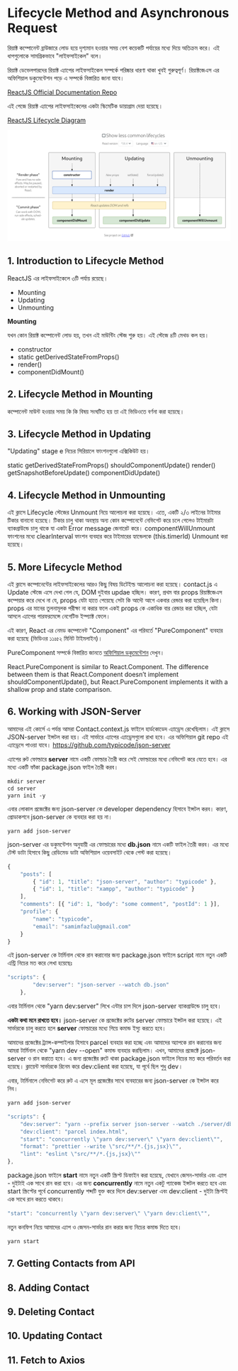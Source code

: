 # Lifecycle Method and Asynchronous Request

রিয়াক্ট কম্পোনেন্ট ব্রাউজারে লোড হয়ে দৃশ্যমান হওয়ার সময় বেশ কয়েকটি পর্যায়ের মধ্যে দিয়ে অতিক্রম করে। এই ধাপগুলোকে সামগ্রিকভাবে "লাইফসাইকেল" বলে।

রিয়াক্ট ডেভেলপারদের রিয়াক্ট এ্যাপের লাইফসাইকেল সম্পর্কে পরিষ্কার ধারণা থাকা খুবই গুরুত্বপূর্ণ। রিয়াক্টজেএস এর  অফিশিয়াল ডকুমেন্টেশন পড়ে এ সম্পর্কে বিস্তারিত জানা যাবে।

[ReactJS Official Documentation Repo](https://reactjs.org/docs/react-component.html)

এই পেজে রিয়াক্ট এ্যাপের লাইফসাইকেলের একটা স্কিমেটিক ডায়াগ্রাম দেয়া হয়েছে।

[ReactJS Lifecycle Diagram](http://projects.wojtekmaj.pl/react-lifecycle-methods-diagram/)

![ReactJS Lifecycle Diagram](https://github.com/manzurahmed/reactjs/blob/master/react-life-cycle.png)

## 1. Introduction to Lifecycle Method

ReactJS এর লাইফসাইকেলে ৩টি পর্যায় রয়েছে।

- Mounting
- Updating
- Unmounting

**Mounting**

যখন কোন রিয়াক্ট কম্পোনেন্ট লোড হয়, তখন এই মাউন্টিং স্টেজ শুরু হয়। এই স্টেজে ৪টি মেথড কল হয়।

- constructor
- static getDerivedStateFromProps()
- render()
- componentDidMount()

## 2. Lifecycle Method in Mounting

কম্পোনেন্ট মাউন্ট হওয়ার সময় কি কি বিষয় সংঘটিত হয় তা এই ভিডিওতে বর্ণনা করা হয়েছে।

## 3. Lifecycle Method in Updating

"Updating" stage e নিচের সিরিয়ালে ফাংশনগুলো এক্সিকিউট হয়।

static getDerivedStateFromProps()
shouldComponentUpdate()
render()
getSnapshotBeforeUpdate()
componentDidUpdate()

## 4. Lifecycle Method in Unmounting

এই ক্লাসে Lifecycle স্টেজের Unmount নিয়ে আলোচনা করা হয়েছে। এতে, একটি ২/৩ লাইনের টাইমার টিকার বানানো হয়েছে। টিকার চালু থাকা অবস্থায় অন্য কোন কম্পোনেন্টে নেভিগেট করে চলে গেলেও টাইমারটা ব্যাকগ্রাউন্ডে চালু থাকে যা একটা Error message জেনারেট করে। componentWillUnmount ফাংশনের মধ্যে clearInterval ফাংশন ব্যবহার করে টাইমারের হ্যান্ডেলকে (this.timerId) Unmount করা হয়েছে।

## 5. More Lifecycle Method

এই ক্লাসে কম্পোনেন্টের লাইফসাইকেলের আরও কিছু বিষয় ডিটেইল্ড আলোচনা করা হয়েছে। contact.js এ Update স্টেজে এসে দেখা গেল যে, DOM দুইবার updae হচ্ছিল। কারণ, প্রথম বার props রিয়াক্টজেএস কম্পেয়ার করে দেখে না যে, props যেটা হাতে পেয়েছে সেটা কি আদৌ আগে একবার রেন্ডার করা হয়েছিল কিনা। props এর মানের তুলনামূলক পরীক্ষা না করার ফলে একই props কে একাধিক বার রেন্ডার করা হচ্ছিল, যেটা আসলে এ্যাপের পারফরমেন্সে নেগেটিভ ইম্প্যাক্ট ফেলে।

এই কারণ, React এর নেমড কম্পোনেন্ট "Component" এর পরিবর্তে "PureComponent" ব্যবহার করা হয়েছে (ভিডিওর ১১ঃ৫২ মিনিট টাইমলাইন)।

PureComponent সম্পর্কে বিস্তারিত জানতে [অফিশিয়াল ডকুমেন্টেশন](https://reactjs.org/docs/react-api.html#reactpurecomponent) দেখুন।

React.PureComponent is similar to React.Component. The difference between them is that React.Component doesn’t implement shouldComponentUpdate(), but React.PureComponent implements it with a shallow prop and state comparison. 

## 6. Working with JSON-Server

আমাদের এই কোর্সে এ পর্যন্ত আমরা Contact.context.js ফাইলে হার্ডকোডেদ এ্যাড্রেস রেখেছিলাম। এই ক্লাসে JSON-server ইন্সটল করা হয়। এই সার্ভারে এ্যাপের এ্যাড্রেসগুলো রাখা হবে। এর অফিশিয়াল git repo এই এ্যাড্রেসে পাওয়া যাবে। https://github.com/typicode/json-server

এ্যাপের রুট ফোল্ডারে **server** নামে একটি ফোল্ডার তৈরী করে সেই ফোল্ডারের মধ্যে নেভিগেট করে যেতে হবে। এর মধ্যে একটি ফাঁকা package.json ফাইল তৈরী করব।

```
mkdir server
cd server
yarn init -y
```

এবার লোকাল প্রজেক্টের জন্য json-server কে developer dependency হিসাবে ইন্সটল করব। কারণ, প্রোডাকশনে json-server কে ব্যবহার করা হয় না।

```
yarn add json-server
```

json-server এর ডকুমন্টেশন অনুযায়ী এর ফোল্ডারের মধ্যে **db.json** নামে একটি ফাইল তৈরী করব। এর মধ্যে টেস্ট ডাটা হিসাবে কিছু রেডিমেড ডাটা অফিশিয়াল ওয়েবসাইট থেকে পেস্ট করা হয়েছে।

```js
{
	"posts": [
		{ "id": 1, "title": "json-server", "author": "typicode" },
		{ "id": 1, "title": "xampp", "author": "typicode" }
	],
	"comments": [{ "id": 1, "body": "some comment", "postId": 1 }],
	"profile": {
		"name": "typicode",
		"email": "samimfazlu@gmail.com"
	}
}
```

এই json-server কে টার্মিনাল থেকে রান করানোর জন্য package.json ফাইলে script নামে নতুন একটি এন্ট্রি নিচের মত করে লেখা হয়েছেঃ

```js
"scripts": {
		"dev:server": "json-server --watch db.json"
	},
```

এবার টার্মিনাল থেকে "yarn dev:server" লিখে এন্টার চাপ দিলে json-server ব্যাকগ্রাউন্ডে চালু হবে।

**একটা কথা মনে রাখতে হবে।** json-server কে প্রজেক্টের রুটের server ফোল্ডারে ইন্সটল করা হয়েছে। এই সার্ভারকে চালু করতে হলে **server** ফোল্ডারের মধ্যে গিয়ে কমান্ড ইস্যু করতে হবে।

আমাদের প্রজেক্টের ট্র্যান্স-কম্পাইলার হিসাবে parcel ব্যবহার করা হচ্ছে এবং আমাদের অ্যাপকে রান করানোর জন্য আমরা টার্মিনাল থেকে "yarn dev --open" কমান্ড ব্যবহার করছিলাম। এখন, আমাদের প্রজেক্টে json-server ও রান করাতে হবে। এ জন্য প্রজেক্টের রুটে থাকা package.json ফাইলে নিচের মত করে পরিবর্তন করা হয়েছে। ক্লায়েন্ট সার্ভারকে রিনেম করে dev:client করা হয়েছে, যা পূর্বে ছিল শুধু dev।

এবার, টার্মিনালে নেভিগেট করে রুট এ এসে মূল প্রজেক্টের সাথে ব্যবহারের জন্য json-server কে ইন্সটল করে নিব।

```js
yarn add json-server
```

```js
"scripts": {
	"dev:server": "yarn --prefix server json-server --watch ./server/db.json",
	"dev:client": "parcel index.html",
	"start": "concurrently \"yarn dev:server\" \"yarn dev:client\"",
	"format": "prettier --write \"src/**/*.{js,jsx}\"",
	"lint": "eslint \"src/**/*.{js,jsx}\""
},
```

package.json ফাইলে **start** নামে নতুন একটি স্ক্রিপ্ট ডিফাইন করা হয়েছে, যেখানে জেসন-সার্ভার এবং এ্যাপ - দুইটাই এক সাথে রান করা হবে। এর জন্য **concurrently** নামে নতুন একটু প্যাকেজ ইন্সটল করতে হবে এবং start স্ক্রিপ্টের পূর্বে concurrently শব্দটি যুক্ত করে দিলে dev:server এবং dev:client - দুইটা স্ক্রিপ্টই এক সাথে রান করতে থাকবে।

```js
"start": "concurrently \"yarn dev:server\" \"yarn dev:client\"",
```

নতুন কনফিগ নিয়ে আমাদের এ্যাপ ও জেসন-সার্ভার রান করার জন্য নিচের কমান্ড দিতে হবে।

```js
yarn start
```

## 7. Getting Contacts from API

## 8. Adding Contact

## 9. Deleting Contact

## 10. Updating Contact

## 11. Fetch to Axios
